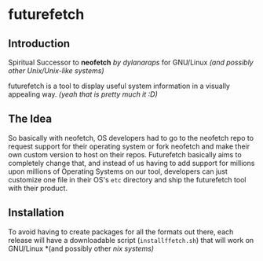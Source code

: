 # futurefetch

## Introduction
Spiritual Successor to **neofetch** *by dylanaraps*  for GNU/Linux *(and possibly other Unix/Unix-like systems)*

futurefetch is a tool to display useful system information in a visually appealing way. *(yeah that is pretty much it :D)*

## The Idea
So basically with neofetch, OS developers had to go to the neofetch repo to request support for their operating system or fork neofetch and make their own custom version to host on their repos. Futurefetch basically aims to completely change that, and instead of us having to add support for millions upon millions of Operating Systems on our tool, developers can just customize one file in their OS's `etc` directory and ship the futurefetch tool with their product. 

## Installation
To avoid having to create packages for all the formats out there, each release will have a downloadable script (`installffetch.sh`) that will work on GNU/Linux *(and possibly other *nix systems)*
